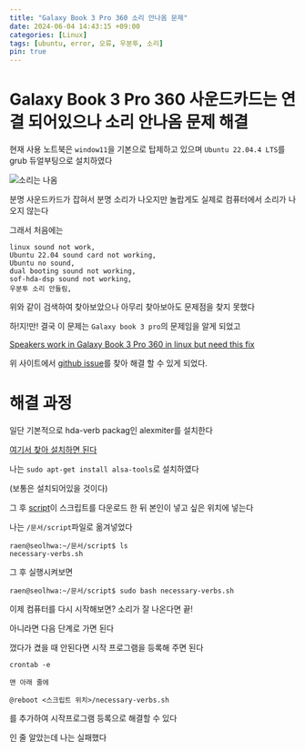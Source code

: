 ```yaml
---
title: "Galaxy Book 3 Pro 360 소리 안나옴 문제"
date: 2024-06-04 14:43:15 +09:00
categories: [Linux]
tags: [ubuntu, error, 오류, 우분투, 소리]
pin: true
---
```


# Galaxy Book 3 Pro 360 사운드카드는 연결 되어있으나 소리 안나옴 문제 해결

 현재 사용 노트북은 `window11`을 기본으로 탑제하고 있으며 `Ubuntu 22.04.4 LTS`를 grub 듀얼부팅으로 설치하였다
 
 ![소리는 나옴](https://github.com/oil-lamp-cat/oil-lamp-cat.github.io/assets/103806022/22f2aa81-c471-4f61-abd9-a27b43cb52b7)

 분명 사운드카드가 잡혀서 분명 소리가 나오지만 놀랍게도 실제로 컴퓨터에서 소리가 나오지 않는다

 그래서 처음에는 

 ```
 linux sound not work,
 Ubuntu 22.04 sound card not working,
 Ubuntu no sound,
 dual booting sound not working,
 sof-hda-dsp sound not working,
 우분투 소리 안들림,
 ```

 위와 같이 검색하여 찾아보았으나 아무리 찾아보아도 문제점을 찾지 못했다

 하!지!만! 결국 이 문제는 `Galaxy book 3 pro`의 문제임을 알게 되었고 
 
 [Speakers work in Galaxy Book 3 Pro 360 in linux but need this fix ](https://www.reddit.com/r/GalaxyBook/comments/14cgxvw/speakers_work_in_galaxy_book_3_pro_360_in_linux/)

 위 사이트에서 [github issue](https://github.com/thesofproject/linux/issues/4055#issuecomment-1332331409)를 찾아 해결 할 수 있게 되었다.

 # 해결 과정

 일단 기본적으로 hda-verb packag인 alexmiter를 설치한다

 [여기서 찾아 설치하면 된다](https://command-not-found.com/hda-verb)

 나는 `sudo apt-get install alsa-tools`로 설치하였다
 
 (보통은 설치되어있을 것이다)

 그 후 [script](https://github.com/joshuagrisham/galaxy-book2-pro-linux/blob/main/sound/necessary-verbs.sh)이 스크립트를 다운로드 한 뒤 본인이 넣고 싶은 위치에 넣는다

 나는 `/문서/script`파일로 옮겨넣었다

 ```
 raen@seolhwa:~/문서/script$ ls
 necessary-verbs.sh
 ```

 그 후 실행시켜보면 

 ```
 raen@seolhwa:~/문서/script$ sudo bash necessary-verbs.sh
 ```

 이제 컴퓨터를 다시 시작해보면? 소리가 잘 나온다면 끝!

 아니라면 다음 단계로 가면 된다

 껐다가 켰을 때 안된다면 시작 프로그램을 등록해 주면 된다

 ```
 crontab -e

 맨 아래 줄에

 @reboot <스크립트 위치>/necessary-verbs.sh
 ```

 를 추가하여 시작프로그램 등록으로 해결할 수 있다

 인 줄 알았는데 나는 실패했다